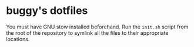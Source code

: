 # buggy's dotfiles

You must have GNU stow installed beforehand.
Run the `init.sh` script from the root of the repository to
symlink all the files to their appropriate locations.
